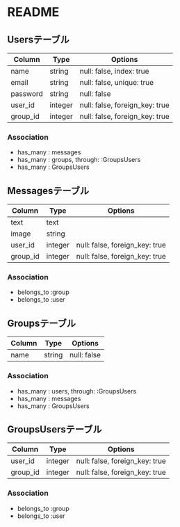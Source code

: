 # README

## Usersテーブル

|Column|Type|Options|
|------|----|-------|
|name|string|null: false, index: true|
|email|string|null: false, unique: true|
|password|string|null: false|
|user_id|integer|null: false, foreign_key: true|
|group_id|integer|null: false, foreign_key: true|


### Association
- has_many : messages
- has_many : groups, through: :GroupsUsers
- has_many : GroupsUsers




## Messagesテーブル

|Column|Type|Options|
|------|----|-------|
|text|text|
|image|string|
|user_id|integer|null: false, foreign_key: true|
|group_id|integer|null: false, foreign_key: true|


### Association
- belongs_to :group
- belongs_to :user



## Groupsテーブル

|Column|Type|Options|
|------|----|-------|
|name| string |null: false|

### Association
- has_many : users, through: :GroupsUsers
- has_many : messages
- has_many : GroupsUsers


## GroupsUsersテーブル

|Column|Type|Options|
|------|----|-------|
|user_id|integer|null: false, foreign_key: true|
|group_id|integer|null: false, foreign_key: true|

### Association
- belongs_to :group
- belongs_to :user
